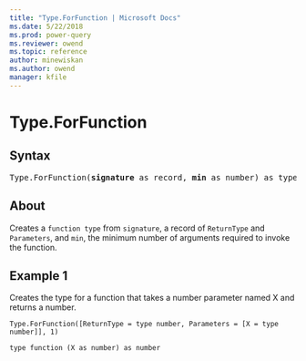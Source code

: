 ```yaml
---
title: "Type.ForFunction | Microsoft Docs"
ms.date: 5/22/2018
ms.prod: power-query
ms.reviewer: owend
ms.topic: reference
author: minewiskan
ms.author: owend
manager: kfile
---
```

# Type.ForFunction

## Syntax

<pre>
Type.ForFunction(<b>signature</b> as record, <b>min</b> as number) as type
</pre>

## About
Creates a `function type` from `signature`, a record of `ReturnType` and `Parameters`, and `min`, the minimum number of arguments required to invoke the function.


## Example 1
Creates the type for a function that takes a number parameter named X and returns a number.

```powerquery-m
Type.ForFunction([ReturnType = type number, Parameters = [X = type number]], 1)
```

`type function (X as number) as number`